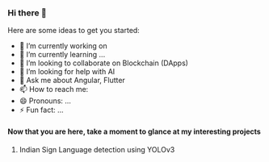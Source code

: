 ### Hi there 👋

<!--
**mallikarjunSN/mallikarjunsn** is a ✨ _special_ ✨ repository because its `README.md` (this file) appears on your GitHub profile.
-->
Here are some ideas to get you started:

- 🔭 I’m currently working on 
- 🌱 I’m currently learning ...
- 👯 I’m looking to collaborate on Blockchain (DApps)
- 🤔 I’m looking for help with AI
- 💬 Ask me about Angular, Flutter
- 📫 How to reach me: 
- 😄 Pronouns: ...
- ⚡ Fun fact: ...


#### Now that you are here, take a moment to glance at my interesting projects

1. Indian Sign Language detection using YOLOv3
